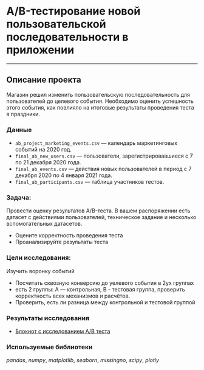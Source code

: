 # A/B-тестирование новой пользовательской последовательности в приложении
___
## Описание проекта 
Магазин решил изменить пользовательскую последовательность для пользователей до целевого события. Необходимо оценить успешность этого события, как повлияло на итоговые результаты проведения теста в праздники.

### Данные

- `ab_project_marketing_events.csv` — календарь маркетинговых событий на 2020 год.
- `final_ab_new_users.csv` — пользователи, зарегистрировавшиеся с 7 по 21 декабря 2020 года.
- `final_ab_events.csv` — действия новых пользователей в период с 7 декабря 2020 по 4 января 2021 года.
- `final_ab_participants.csv` — таблица участников тестов.

### Задача:

Провести оценку результатов A/B-теста. В вашем распоряжении есть датасет с действиями пользователей, техническое задание и несколько вспомогательных датасетов.

- Оцените корректность проведения теста
- Проанализируйте результаты теста

### Цели исследования:
Изучить воронку событий
- Посчитать сквозную конверсию до уелевого события в 2ух группах
- есть 2 группы: А — контрольная, B - тестовая группа, проверить корректность всех механизмов и расчётов.
- Проверить, есть ли разница между контрольной и тестовой группой

### Результаты исследования
- [Блокнот с исследованием A/B теста](https://nbviewer.org/github/ArtemBonda/ynd_analyses/blob/master/13_finally/ab_test/ab_test_v4.ipynb)

### Используемые библиотеки
*pandas*, *numpy*, *matplotlib*, *seaborn*, *missingno*, *scipy*, *plotly*
